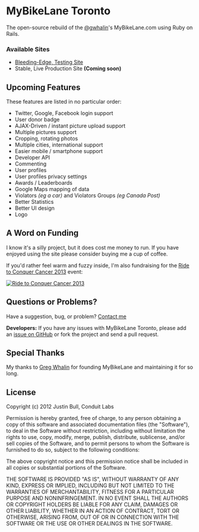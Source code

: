 MyBikeLane Toronto
======================

The open-source rebuild of the [@gwhalin](https://twitter.com/gwhalin)'s MyBikeLane.com using Ruby on Rails.

### Available Sites ####
- [Bleeding-Edge, Testing Site](http://mybikelane-staging.herokuapp.com/)
- Stable, Live Production Site **(Coming soon)**


Upcoming Features
----------------------

These features are listed in no particular order:

- Twitter, Google, Facebook login support
- User donor badge
- AJAX-Driven / instant picture upload support
- Multiple pictures support
- Cropping, rotating photos
- Multiple cities, international support
- Easier mobile / smartphone support
- Developer API
- Commenting
- User profiles
- User profiles privacy settings
- Awards / Leaderboards
- Google Maps mapping of data
- Violators *(eg a car)* and Violators Groups *(eg Canada Post)*
- Better Statistics
- Better UI design
- Logo


A Word on Funding
----------------------

I know it's a silly project, but it does cost me money to run. If you have enjoyed using the site please consider buying me a cup of coffee.

If you'd rather feel warm and fuzzy inside, I'm also fundraising for the [Ride to Conquer Cancer 2013](http://www.conquercancer.ca/goto/justinbull) event:

[![Ride to Conquer Cancer 2013](http://badge.boundlessfundraising.com/en_CA/image/display/cfrccca/1431/3153354 "Ride to Conquer Cancer 2013")](http://www.conquercancer.ca/site/TR?px=3153354&pg=personal&fr_id=1431&s_src=BF_emailbadge2012)



Questions or Problems?
----------------------

Have a suggestion, bug, or problem? [Contact me](mailto:me@justinbull.ca)

**Developers:** If you have any issues with MyBikeLane Toronto, please add an [issue on GitHub](https://github.com/f3ndot/my-bike-lane/issues) or fork the project and send a pull request.


Special Thanks
----------------------

My thanks to [Greg Whalin](https://twitter.com/gwhalin) for founding MyBikeLane and maintaining it for so long.


License
----------------------

Copyright (c) 2012 Justin Bull, Conduit Labs

Permission is hereby granted, free of charge, to any person obtaining a copy of 
this software and associated documentation files (the "Software"), to deal in 
the Software without restriction, including without limitation the rights to 
use, copy, modify, merge, publish, distribute, sublicense, and/or sell copies 
of the Software, and to permit persons to whom the Software is furnished to do 
so, subject to the following conditions:

The above copyright notice and this permission notice shall be included in all 
copies or substantial portions of the Software.

THE SOFTWARE IS PROVIDED "AS IS", WITHOUT WARRANTY OF ANY KIND, EXPRESS OR 
IMPLIED, INCLUDING BUT NOT LIMITED TO THE WARRANTIES OF MERCHANTABILITY, 
FITNESS FOR A PARTICULAR PURPOSE AND NONINFRINGEMENT. IN NO EVENT SHALL THE 
AUTHORS OR COPYRIGHT HOLDERS BE LIABLE FOR ANY CLAIM, DAMAGES OR OTHER 
LIABILITY, WHETHER IN AN ACTION OF CONTRACT, TORT OR OTHERWISE, ARISING FROM, 
OUT OF OR IN CONNECTION WITH THE SOFTWARE OR THE USE OR OTHER DEALINGS IN THE 
SOFTWARE.
